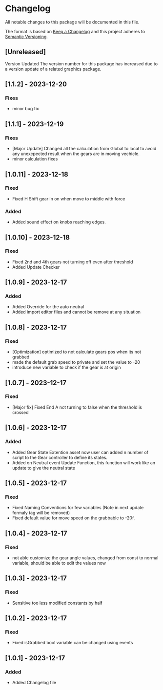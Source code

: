 # Changelog
All notable changes to this package will be documented in this file.

The format is based on [Keep a Changelog](http://keepachangelog.com/en/1.0.0/)
and this project adheres to [Semantic Versioning](http://semver.org/spec/v2.0.0.html).

## [Unreleased]

Version Updated
The version number for this package has increased due to a version update of a related graphics package.

## [1.1.2] - 2023-12-20
### Fixes
- minor bug fix

## [1.1.1] - 2023-12-19
### Fixes
- [Major Update] Changed all the calculation from Global to local to avoid any unexcpected result when the gears are in moving vechicle.
- minor calculation fixes

## [1.0.11] - 2023-12-18
### Fixed 
- Fixed H Shift gear in on when move to middle with force

### Added
- Added sound effect on knobs reaching edges.

## [1.0.10] - 2023-12-18
### Fixed 
- Fixed 2nd and 4th gears not turning off even after threshold
- Added Update Checker

## [1.0.9] - 2023-12-17
### Added
- Added Override for the auto neutral
- Added import editor files and cannot be remove at any situation


## [1.0.8] - 2023-12-17
### Fixed
- [Optimization] optimized to not calculate gears pos when its not grabbed
- made the default grab speed to private and set the value to -20
- introduce new variable to check if the gear is at origin

## [1.0.7] - 2023-12-17
### Fixed
- [Major fix] Fixed End A not turning to false when the threshold is crossed

## [1.0.6] - 2023-12-17
### Added
- Added Gear State Extention asset now user can added n number of script to the Gear controller to define its states.
- Added on Neutral event Update Function, this function will work like an update to give the neutral state


## [1.0.5] - 2023-12-17
### Fixed
- Fixed Naming Conventions for few variables (Note in next update formaly tag will be removed)
- Fixed default value for move speed on the grabbable to -20f.

## [1.0.4] - 2023-12-17
### Fixed
- not able customize the gear angle values, changed from const to normal variable, should be able to edit the values now

## [1.0.3] - 2023-12-17
### Fixed
- Sensitive too less modified constants by half

## [1.0.2] - 2023-12-17
### Fixed
- Fixed isGrabbed bool variable can be changed using events


## [1.0.1] - 2023-12-17
### Added
- Added Changelog file

